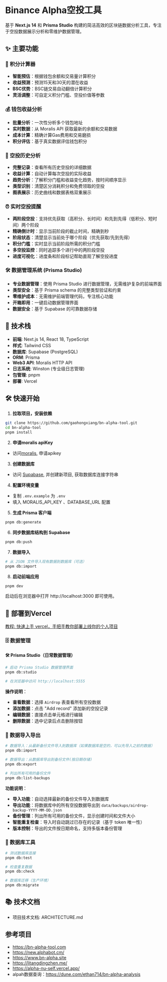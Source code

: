 # Binance Alpha空投工具

基于 **Next.js 14** 和 **Prisma Studio** 构建的简洁高效的区块链数据分析工具，专注于空投数据展示分析和零维护数据管理。

## ✨ 主要功能

### 🔢 积分计算器
- **智能预估**：根据钱包余额和交易量计算积分
- **收益预测**：预测15天和30天的潜在收益
- **BSC优势**：BSC链交易自动翻倍计算积分
- **灵活调整**：可自定义积分门槛、空投价值等参数

### 💰 钱包收益分析
- **批量分析**：一次性分析多个钱包地址
- **实时数据**：从 Moralis API 获取最新的余额和交易数据
- **成本计算**：精确计算Gas费用和交易磨损
- **积分评估**：基于真实数据评估钱包积分

### 🎯 空投历史分析
- **完整记录**：查看所有历史空投的详细数据
- **收益计算**：自动计算每次空投的实际收益
- **趋势分析**：了解积分门槛和收益变化趋势，按时间顺序显示
- **类型识别**：清楚区分消耗积分和免费领取的空投
- **图表展示**：历史曲线和数据表格双重展示

### ⏰ 实时空投提醒
- **两阶段空投**：支持优先获取（高积分、长时间）和先到先得（低积分、短时间）两个阶段
- **精确倒计时**：显示当前阶段的截止时间，精确到秒
- **阶段状态**：清楚显示当前处于哪个阶段（优先获取/先到先得）
- **积分门槛**：实时显示当前阶段所需的积分门槛
- **多空投监控**：同时追踪多个进行中的两阶段空投
- **进度可视化**：进度条和阶段标记帮助直观了解空投进度

### 🛠️ 数据管理系统 (Prisma Studio)
- **专业数据管理**：使用 Prisma Studio 进行数据管理，无需维护复杂的前端界面
- **类型安全**：基于 Prisma schema 的完整类型验证和约束
- **零维护成本**：无需维护前端管理代码，专注核心功能
- **开箱即用**：一键启动数据管理界面
- **数据安全**：基于 Supabase 的可靠数据存储

## 🔧 技术栈

- **前端**: Next.js 14, React 18, TypeScript
- **样式**: Tailwind CSS
- **数据库**: Supabase (PostgreSQL)
- **ORM**: Prisma
- **Web3 API**: Moralis HTTP API
- **日志系统**: Winston (专业级日志管理)
- **包管理**: pnpm
- **部署**: Vercel

## 🛠️ 快速开始

1. **拉取项目，安装依赖**
```bash
git clone https://github.com/gaohongxiang/bn-alpha-tool.git
cd bn-alpha-tool
pnpm install
```

2. **申请moralis apiKey**
- 访问[moralis](https://moralis.com/), 申请apikey

3. **创建数据库**
- 访问 [Supabase](https://supabase.com/), 并创建新项目, 获取数据库连接字符串

4. **配置环境变量**
- 复制 `.env.example` 为 `.env`
- 填入 MORALIS_API_KEY 、DATABASE_URL 配置

5. **生成 Prisma 客户端**
```bash
pnpm db:generate
```

6. **同步数据库结构到 Supabase**
```bash
pnpm db:push
```

7. **数据导入**
```bash
# 从 JSON 文件导入现有数据到数据库（可选）
pnpm db:import
```

8. **启动前端应用**
```bash
pnpm dev
```

启动后在浏览器中打开 http://localhost:3000 即可使用。

## 🚀 部署到Vercel

[教程: 快速上手 vercel，手把手教你部署上线你的个人项目
](https://www.cnblogs.com/echolun/p/17524216.html)


### 🗄️ 数据管理

#### 🛠️ Prisma Studio（日常数据管理）
```bash
# 启动 Prisma Studio 数据管理界面
pnpm db:studio

# 在浏览器中访问 http://localhost:5555
```
**操作说明**：
- **查看数据**：选择 `Airdrop` 表查看所有空投数据
- **添加数据**：点击 "Add record" 添加新的空投记录
- **编辑数据**：直接点击单元格进行编辑
- **删除数据**：选中记录后点击删除按钮

### 🔄 数据导入导出
```bash
# 数据导入：从最新备份文件导入到数据库（如果数据库是空的，可以先导入之前的数据）
pnpm db:import

# 数据导出：从数据库导出到备份文件(按日期存储)
pnpm db:export

# 列出所有可用的备份文件
pnpm db:list-backups
```
**功能说明**：
- **导入功能**：自动选择最新的备份文件导入到数据库
- **导出功能**：将数据库中的所有空投数据导出到 `data/backups/airdrop-backup-YYYY-MM-DD.json`
- **备份管理**：列出所有可用的备份文件，显示创建时间和文件大小
- **智能重复检查**：导入时自动跳过已存在的记录（基于 token 唯一性）
- **版本控制**：导出的文件按日期命名，支持多版本备份管理

### 🔧 数据库工具
```bash
# 测试数据库连接
pnpm db:test

# 检查重复数据
pnpm db:check

# 数据库迁移（生产环境）
pnpm db:migrate
```

## 📚 技术文档

- 项目技术文档: ARCHITECTURE.md

## 参考项目

- https://bn-alpha-tool.com
- https://new.alphabot.cm/
- https://www.bn-alpha.site
- https://litangdingzhen.me/
- https://alpha-nu-self.vercel.app/
- alpah数据查询：https://dune.com/ethan714/bn-alpha-analysis